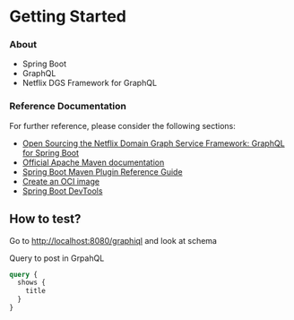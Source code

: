 # Getting Started

### About
- Spring Boot
- GraphQL
- Netflix DGS Framework for GraphQL

### Reference Documentation
For further reference, please consider the following sections:

* [Open Sourcing the Netflix Domain Graph Service Framework: GraphQL for Spring Boot](https://netflixtechblog.com/open-sourcing-the-netflix-domain-graph-service-framework-graphql-for-spring-boot-92b9dcecda18)
* [Official Apache Maven documentation](https://maven.apache.org/guides/index.html)
* [Spring Boot Maven Plugin Reference Guide](https://docs.spring.io/spring-boot/docs/2.4.3/maven-plugin/reference/html/)
* [Create an OCI image](https://docs.spring.io/spring-boot/docs/2.4.3/maven-plugin/reference/html/#build-image)
* [Spring Boot DevTools](https://docs.spring.io/spring-boot/docs/2.4.3/reference/htmlsingle/#using-boot-devtools)

## How to test?

Go to [http://localhost:8080/graphiql](http://localhost:8080/graphiql) and look at schema

Query to post in GrpahQL
```graphql
query {
  shows {
    title
  }
}
```

